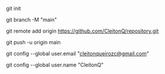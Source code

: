 git init
 
git branch -M "main"
 
git remote add origin https://github.com/CleitonQ/repository.git

git push -u origin main

git config --global user.email "cleitonqueirozc@gmail.com"

 git config --global user.name "CleitonQ"

